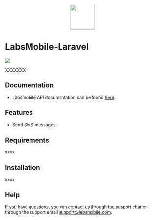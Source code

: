 <p align="center">
  <img src="https://avatars.githubusercontent.com/u/152215067?s=200&v=4" height="80">
</p>

# LabsMobile-Laravel

![](https://img.shields.io/badge/version-3.1.1-blue.svg)
 
XXXXXXX

## Documentation

- Labsmobile API documentation can be found [here][apidocs].


## Features
- Send SMS messages.

## Requirements

xxxx

## Installation

xxxx

## Help

If you have questions, you can contact us through the support chat or through the support email support@labsmobile.com.

[apidocs]: https://apidocs.labsmobile.com/
[signUp]: https://www.labsmobile.com/en/signup
